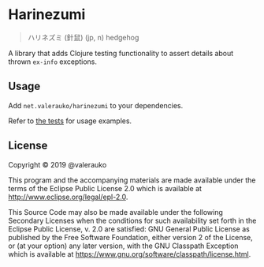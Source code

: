 # Harinezumi

>ハリネズミ (針鼠) (jp, n) hedgehog

A library that adds Clojure testing functionality to assert details about thrown `ex-info` exceptions.

## Usage

Add `net.valerauko/harinezumi` to your dependencies.

Refer to [the tests](https://github.com/valerauko/harinezumi/blob/master/test/harinezumi/core_test.clj) for usage examples.

## License

Copyright © 2019 @valerauko

This program and the accompanying materials are made available under the
terms of the Eclipse Public License 2.0 which is available at
http://www.eclipse.org/legal/epl-2.0.

This Source Code may also be made available under the following Secondary
Licenses when the conditions for such availability set forth in the Eclipse
Public License, v. 2.0 are satisfied: GNU General Public License as published by
the Free Software Foundation, either version 2 of the License, or (at your
option) any later version, with the GNU Classpath Exception which is available
at https://www.gnu.org/software/classpath/license.html.
